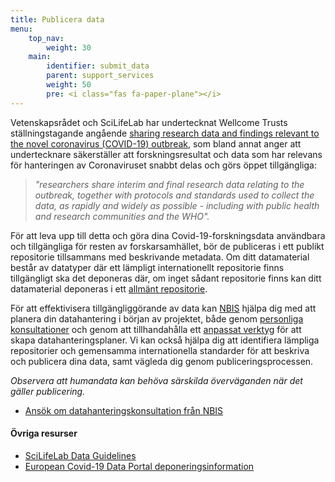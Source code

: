 ```yaml
---
title: Publicera data
menu:
    top_nav:
        weight: 30
    main:
        identifier: submit_data
        parent: support_services
        weight: 50
        pre: <i class="fas fa-paper-plane"></i>
---
```


Vetenskapsrådet och SciLifeLab har undertecknat Wellcome Trusts ställningstagande angående [sharing research data and findings relevant to the novel coronavirus (COVID-19) outbreak](https://wellcome.ac.uk/coronavirus-covid-19/open-data), som bland annat anger att undertecknare säkerställer att forskningsresultat och data som har relevans för hanteringen av Coronaviruset snabbt delas och görs öppet tillgängliga:

> _"researchers share interim and final research data relating to the outbreak, together with protocols and standards used to collect the data, as rapidly and widely as possible - including with public health and research communities and the WHO"._

För att leva upp till detta och göra dina Covid-19-forskningsdata användbara och tillgängliga för resten av forskarsamhället, bör de publiceras i ett publikt repositorie tillsammans med beskrivande metadata.
Om ditt datamaterial består av datatyper där ett lämpligt internationellt repositorie finns tillgängligt ska det deponeras där, om inget sådant repositorie finns kan ditt datamaterial deponeras i ett [allmänt repositorie](../general_data_repository).

För att effektivisera tillgängliggörande av data kan [NBIS](http://www.nbis.se/) hjälpa dig med att planera din datahantering i början av projektet, både genom [personliga konsultationer](https://nbis.se/support/supportform/index.php?form=consultation) och genom att tillhandahålla ett [anpassat verktyg](https://dsw.scilifelab.se/) för att skapa datahanteringsplaner.
Vi kan också hjälpa dig att identifiera lämpliga repositorier och gemensamma internationella standarder för att beskriva och publicera dina data, samt vägleda dig genom publiceringsprocessen.

_Observera att humandata kan behöva särskilda överväganden när det gäller publicering._

* [Ansök om datahanteringskonsultation från NBIS](https://nbis.se/support/supportform/index.php?form=consultation)

#### Övriga resurser

* [SciLifeLab Data Guidelines](https://scilifelab-data-guidelines.readthedocs.io/en/latest/docs/index.html)
* [European Covid-19 Data Portal deponeringsinformation](https://www.covid19dataportal.org/submit-data)
